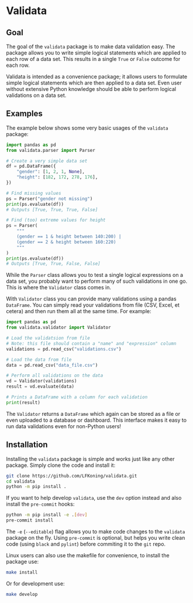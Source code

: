 # Validata

## Goal

The goal of the `validata` package is to make data validation easy. The package allows you to write simple logical statements which are applied to each row of a data set. This results in a single `True` or `False` outcome for each row.

Validata is intended as a convenience package; it allows users to formulate simple logical statements which are then applied to a data set. Even user without extensive Python knowledge should be able to perform logical validations on a data set.

## Examples

The example below shows some very basic usages of the `validata` package:

```python
import pandas as pd
from validata.parser import Parser

# Create a very simple data set
df = pd.DataFrame({
    "gender": [1, 2, 1, None],
    "height": [182, 172, 278, 176],
})

# Find missing values
ps = Parser("gender not missing")
print(ps.evaluate(df))
# Outputs [True, True, True, False]

# Find (too) extreme values for height
ps = Parser(
    """
    (gender == 1 & height between 140:200) |
    (gender == 2 & height between 160:220)
    """
)
print(ps.evaluate(df))
# Outputs [True, True, False, False]
```

While the `Parser` class allows you to test a single logical expressions on a data set, you probably want to perform many of such validations in one go. This is where the `Validator` class comes in.

With `Validator` class you can provide many validations using a pandas `DataFrame`. You can simply read your validations from file (CSV, Excel, et cetera) and then run them all at the same time. For example:

```python
import pandas as pd
from validata.validator import Validator

# Load the validatsion from file
# Note: this file should contain a "name" and "expression" column
validations = pd.read_csv("validations.csv")

# Load the data from file
data = pd.read_csv("data_file.csv")

# Perform all validations on the data
vd = Validator(validations)
result = vd.evaluate(data)

# Prints a DataFrame with a column for each validation
print(result)
```

The `Validator` returns a `DataFrame` which again can be stored as a file or even uploaded to a database or dashboard. This interface makes it easy to run data validations even for non-Python users!

## Installation

Installing the `validata` package is simple and works just like any other package. Simply clone the code and install it:

```bash
git clone https://github.com/LFKoning/validata.git
cd validata
python -m pip install .
```

If you want to help develop `validata`, use the `dev` option instead and also install the `pre-commit` hooks:

```bash
python -m pip install -e .[dev]
pre-commit install
```
The `-e` (`--editable`) flag allows you to make code changes to the `validata` package on the fly. Using `pre-commit` is optional, but helps you write clean code (using `black` and `pylint`) before commiting it to the `git` repo.

Linux users can also use the makefile for convenience, to install the package use:

```bash
make install
```

Or for development use:

```bash
make develop
```
